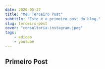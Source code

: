 ```yaml
---
date: 2020-05-27
title: "Meu Terceiro Post"
subtitle: "Este é o primeiro post do blog."
slug: terceiro-post
cover: "consultoria-instagram.jpeg"
tags:
    - edicao
    - youtube
---
```


## Primeiro Post
